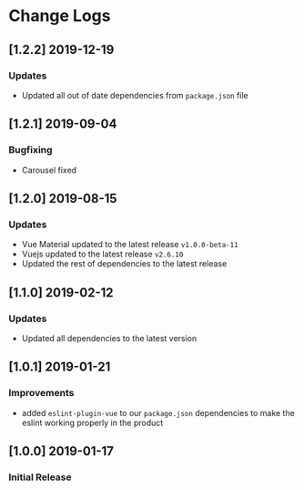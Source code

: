 # Change Logs

## [1.2.2] 2019-12-19
### Updates
- Updated all out of date dependencies from `package.json` file

## [1.2.1] 2019-09-04
### Bugfixing
- Carousel fixed


## [1.2.0] 2019-08-15
### Updates
- Vue Material updated to the latest release `v1.0.0-beta-11`
- Vuejs updated to the latest release `v2.6.10`
- Updated the rest of dependencies to the latest release

## [1.1.0] 2019-02-12
### Updates
- Updated all dependencies to the latest version

## [1.0.1] 2019-01-21
### Improvements
- added `eslint-plugin-vue` to our `package.json` dependencies to make the eslint working properly in the product

## [1.0.0] 2019-01-17
### Initial Release
